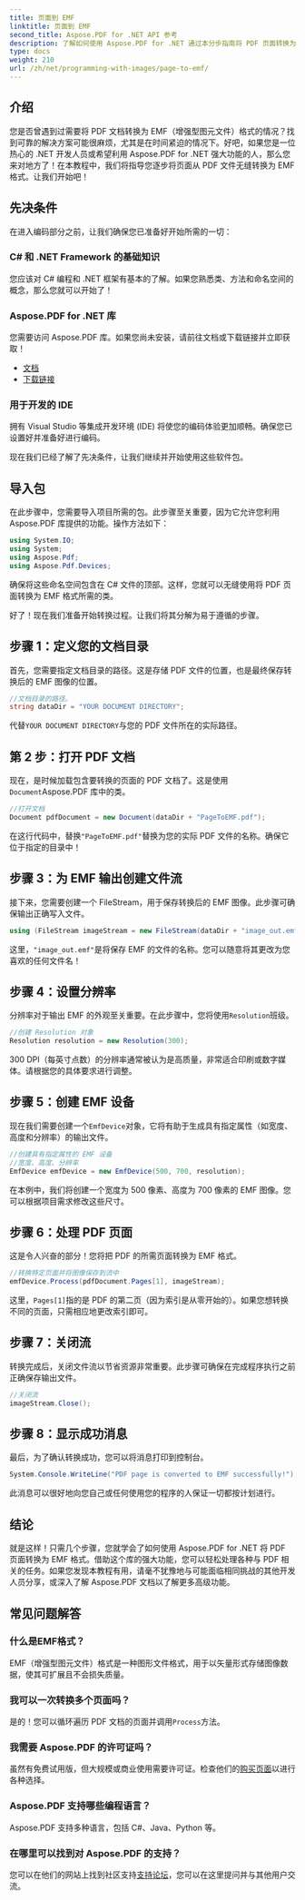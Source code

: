 ```yaml
---
title: 页面到 EMF
linktitle: 页面到 EMF
second_title: Aspose.PDF for .NET API 参考
description: 了解如何使用 Aspose.PDF for .NET 通过本分步指南将 PDF 页面转换为 EMF 格式。非常适合开发人员。
type: docs
weight: 210
url: /zh/net/programming-with-images/page-to-emf/
---
```

## 介绍

您是否曾遇到过需要将 PDF 文档转换为 EMF（增强型图元文件）格式的情况？找到可靠的解决方案可能很麻烦，尤其是在时间紧迫的情况下。好吧，如果您是一位热心的 .NET 开发人员或希望利用 Aspose.PDF for .NET 强大功能的人，那么您来对地方了！在本教程中，我们将指导您逐步将页面从 PDF 文件无缝转换为 EMF 格式。让我们开始吧！

## 先决条件

在进入编码部分之前，让我们确保您已准备好开始所需的一切：

### C# 和 .NET Framework 的基础知识
您应该对 C# 编程和 .NET 框架有基本的了解。如果您熟悉类、方法和命名空间的概念，那么您就可以开始了！

### Aspose.PDF for .NET 库
您需要访问 Aspose.PDF 库。如果您尚未安装，请前往文档或下载链接并立即获取！

- [文档](https://reference.aspose.com/pdf/net/)
- [下载链接](https://releases.aspose.com/pdf/net/)

### 用于开发的 IDE
拥有 Visual Studio 等集成开发环境 (IDE) 将使您的编码体验更加顺畅。确保您已设置好并准备好进行编码。

现在我们已经了解了先决条件，让我们继续并开始使用这些软件包。

## 导入包

在此步骤中，您需要导入项目所需的包。此步骤至关重要，因为它允许您利用 Aspose.PDF 库提供的功能。操作方法如下：

```csharp
using System.IO;
using System;
using Aspose.Pdf;
using Aspose.Pdf.Devices;
```

确保将这些命名空间包含在 C# 文件的顶部。这样，您就可以无缝使用将 PDF 页面转换为 EMF 格式所需的类。

好了！现在我们准备开始转换过程。让我们将其分解为易于遵循的步骤。

## 步骤 1：定义您的文档目录

首先，您需要指定文档目录的路径。这是存储 PDF 文件的位置，也是最终保存转换后的 EMF 图像的位置。

```csharp
//文档目录的路径。
string dataDir = "YOUR DOCUMENT DIRECTORY";
```

代替`YOUR DOCUMENT DIRECTORY`与您的 PDF 文件所在的实际路径。

## 第 2 步：打开 PDF 文档

现在，是时候加载包含要转换的页面的 PDF 文档了。这是使用`Document`Aspose.PDF 库中的类。

```csharp
//打开文档
Document pdfDocument = new Document(dataDir + "PageToEMF.pdf");
```

在这行代码中，替换`"PageToEMF.pdf"`替换为您的实际 PDF 文件的名称。确保它位于指定的目录中！

## 步骤 3：为 EMF 输出创建文件流

接下来，您需要创建一个 FileStream，用于保存转换后的 EMF 图像。此步骤可确保输出正确写入文件。

```csharp
using (FileStream imageStream = new FileStream(dataDir + "image_out.emf", FileMode.Create))
```

这里，`"image_out.emf"`是将保存 EMF 的文件的名称。您可以随意将其更改为您喜欢的任何文件名！

## 步骤 4：设置分辨率

分辨率对于输出 EMF 的外观至关重要。在此步骤中，您将使用`Resolution`班级。

```csharp
//创建 Resolution 对象
Resolution resolution = new Resolution(300);
```

300 DPI（每英寸点数）的分辨率通常被认为是高质量，非常适合印刷或数字媒体。请根据您的具体要求进行调整。

## 步骤 5：创建 EMF 设备

现在我们需要创建一个`EmfDevice`对象，它将有助于生成具有指定属性（如宽度、高度和分辨率）的输出文件。

```csharp
//创建具有指定属性的 EMF 设备
//宽度、高度、分辨率
EmfDevice emfDevice = new EmfDevice(500, 700, resolution);
```

在本例中，我们将创建一个宽度为 500 像素、高度为 700 像素的 EMF 图像。您可以根据项目需求修改这些尺寸。

## 步骤 6：处理 PDF 页面

这是令人兴奋的部分！您将把 PDF 的所需页面转换为 EMF 格式。 

```csharp
//转换特定页面并将图像保存到流中
emfDevice.Process(pdfDocument.Pages[1], imageStream);
```

这里，`Pages[1]`指的是 PDF 的第二页（因为索引是从零开始的）。如果您想转换不同的页面，只需相应地更改索引即可。

## 步骤 7：关闭流

转换完成后，关闭文件流以节省资源非常重要。此步骤可确保在完成程序执行之前正确保存输出文件。

```csharp
//关闭流
imageStream.Close();
```

## 步骤 8：显示成功消息

最后，为了确认转换成功，您可以将消息打印到控制台。

```csharp
System.Console.WriteLine("PDF page is converted to EMF successfully!");
```

此消息可以很好地向您自己或任何使用您的程序的人保证一切都按计划进行。

## 结论

就是这样！只需几个步骤，您就学会了如何使用 Aspose.PDF for .NET 将 PDF 页面转换为 EMF 格式。借助这个库的强大功能，您可以轻松处理各种与 PDF 相关的任务。如果您发现本教程有用，请毫不犹豫地与可能面临相同挑战的其他开发人员分享，或深入了解 Aspose.PDF 文档以了解更多高级功能。

## 常见问题解答

### 什么是EMF格式？
EMF（增强型图元文件）格式是一种图形文件格式，用于以矢量形式存储图像数据，使其可扩展且不会损失质量。

### 我可以一次转换多个页面吗？
是的！您可以循环遍历 PDF 文档的页面并调用`Process`方法。

### 我需要 Aspose.PDF 的许可证吗？
虽然有免费试用版，但大规模或商业使用需要许可证。检查他们的[购买页面](https://purchase.aspose.com/buy)以进行各种选择。

### Aspose.PDF 支持哪些编程语言？
Aspose.PDF 支持多种语言，包括 C#、Java、Python 等。

### 在哪里可以找到对 Aspose.PDF 的支持？
您可以在他们的网站上找到社区支持[支持论坛](https://forum.aspose.com/c/pdf/10)，您可以在这里提问并与其他用户交流。
